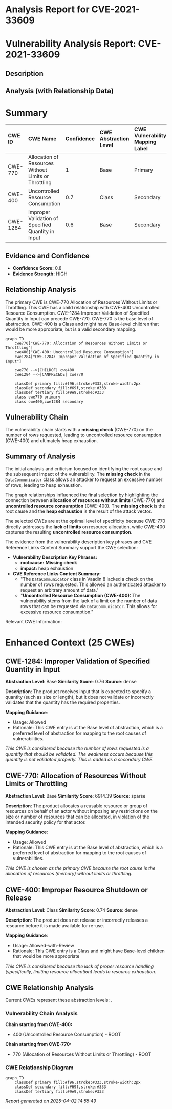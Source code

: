 # Analysis Report for CVE-2021-33609

# Vulnerability Analysis Report: CVE-2021-33609

## Description



## Analysis (with Relationship Data)

# Summary
| CWE ID    | CWE Name                                                        | Confidence | CWE Abstraction Level | CWE Vulnerability Mapping Label | CWE-Vulnerability Mapping Notes |
| :--------- | :-------------------------------------------------------------- | :--------- | :---------------------- | :------------------------------ | :------------------------------ |
| CWE-770  | Allocation of Resources Without Limits or Throttling           | 1          | Base                    | Primary                         | Allowed                       |
| CWE-400  | Uncontrolled Resource Consumption                               | 0.7        | Class                    | Secondary                       | Allowed-with-Review            |
| CWE-1284 | Improper Validation of Specified Quantity in Input              | 0.6        | Base                    | Secondary                       | Allowed                       |

## Evidence and Confidence

*   **Confidence Score:** 0.8
*   **Evidence Strength:** HIGH

## Relationship Analysis
The primary CWE is CWE-770 Allocation of Resources Without Limits or Throttling. This CWE has a child relationship with CWE-400 Uncontrolled Resource Consumption. CWE-1284 Improper Validation of Specified Quantity in Input can precede CWE-770. CWE-770 is the base level of abstraction. CWE-400 is a Class and might have Base-level children that would be more appropriate, but is a valid secondary mapping.

```mermaid
graph TD
    cwe770["CWE-770: Allocation of Resources Without Limits or Throttling"]
    cwe400["CWE-400: Uncontrolled Resource Consumption"]
    cwe1284["CWE-1284: Improper Validation of Specified Quantity in Input"]

    cwe770 -->|CHILDOF| cwe400
    cwe1284 -->|CANPRECEDE| cwe770
    
    classDef primary fill:#f96,stroke:#333,stroke-width:2px
    classDef secondary fill:#69f,stroke:#333
    classDef tertiary fill:#9e9,stroke:#333
    class cwe770 primary
    class cwe400,cwe1284 secondary
```

## Vulnerability Chain
The vulnerability chain starts with a **missing check** (CWE-770) on the number of rows requested, leading to uncontrolled resource consumption (CWE-400) and ultimately heap exhaustion.

## Summary of Analysis
The initial analysis and criticism focused on identifying the root cause and the subsequent impact of the vulnerability. The **missing check** in the `DataCommunicator` class allows an attacker to request an excessive number of rows, leading to heap exhaustion.

The graph relationships influenced the final selection by highlighting the connection between **allocation of resources without limits** (CWE-770) and **uncontrolled resource consumption** (CWE-400). The **missing check** is the root cause and the **heap exhaustion** is the result of the attack vector.

The selected CWEs are at the optimal level of specificity because CWE-770 directly addresses the **lack of limits** on resource allocation, while CWE-400 captures the resulting **uncontrolled resource consumption**.

The evidence from the vulnerability description key phrases and CVE Reference Links Content Summary support the CWE selection:

*   **Vulnerability Description Key Phrases:**
    *   **rootcause:** **Missing check**
    *   **impact:** heap exhaustion
*   **CVE Reference Links Content Summary:**
    *   "The `DataCommunicator` class in Vaadin 8 lacked a check on the number of rows requested. This allowed an authenticated attacker to request an arbitrary amount of data."
    *   "**Uncontrolled Resource Consumption (CWE-400):** The vulnerability stems from the lack of a limit on the number of data rows that can be requested via `DataCommunicator`. This allows for excessive resource consumption."

Relevant CWE Information:

# Enhanced Context (25 CWEs)

## CWE-1284: Improper Validation of Specified Quantity in Input
**Abstraction Level**: Base
**Similarity Score**: 0.76
**Source**: dense

**Description**:
The product receives input that is expected to specify a quantity (such as size or length), but it does not validate or incorrectly validates that the quantity has the required properties.

**Mapping Guidance**:
- Usage: Allowed
- Rationale: This CWE entry is at the Base level of abstraction, which is a preferred level of abstraction for mapping to the root causes of vulnerabilities.

*This CWE is considered because the number of rows requested is a quantity that should be validated. The weakness occurs because this quantity is not validated properly. This is added as a secondary CWE.*

## CWE-770: Allocation of Resources Without Limits or Throttling
**Abstraction Level**: Base
**Similarity Score**: 6914.39
**Source**: sparse

**Description**:
The product allocates a reusable resource or group of resources on behalf of an actor without imposing any restrictions on the size or number of resources that can be allocated, in violation of the intended security policy for that actor.

**Mapping Guidance**:
- Usage: Allowed
- Rationale: This CWE entry is at the Base level of abstraction, which is a preferred level of abstraction for mapping to the root causes of vulnerabilities.

*This CWE is chosen as the primary CWE because the root cause is the allocation of resources (memory) without limits or throttling.*

## CWE-400: Improper Resource Shutdown or Release
**Abstraction Level**: Class
**Similarity Score**: 0.74
**Source**: dense

**Description**:
The product does not release or incorrectly releases a resource before it is made available for re-use.

**Mapping Guidance**:
- Usage: Allowed-with-Review
- Rationale: This CWE entry is a Class and might have Base-level children that would be more appropriate

*This CWE is considered because the lack of proper resource handling (specifically, limiting resource allocation) leads to resource exhaustion.*


## CWE Relationship Analysis

Current CWEs represent these abstraction levels: .


### Vulnerability Chain Analysis

**Chain starting from CWE-400:**
- 400 (Uncontrolled Resource Consumption) - ROOT


**Chain starting from CWE-770:**
- 770 (Allocation of Resources Without Limits or Throttling) - ROOT



### CWE Relationship Diagram

```mermaid
graph TD
    classDef primary fill:#f96,stroke:#333,stroke-width:2px
    classDef secondary fill:#69f,stroke:#333
    classDef tertiary fill:#9e9,stroke:#333
```



*Report generated on 2025-04-02 14:55:49*
